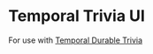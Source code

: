 # Temporal Trivia UI
For use with [Temporal Durable Trivia]([url](https://github.com/ktenzer/temporal-trivia-ui)https://github.com/ktenzer/temporal-trivia-ui)
